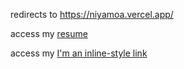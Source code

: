 redirects to https://niyamoa.vercel.app/

access my [resume](mniyasresume.pdf)

access my [I'm an inline-style link](https://www.google.com)

